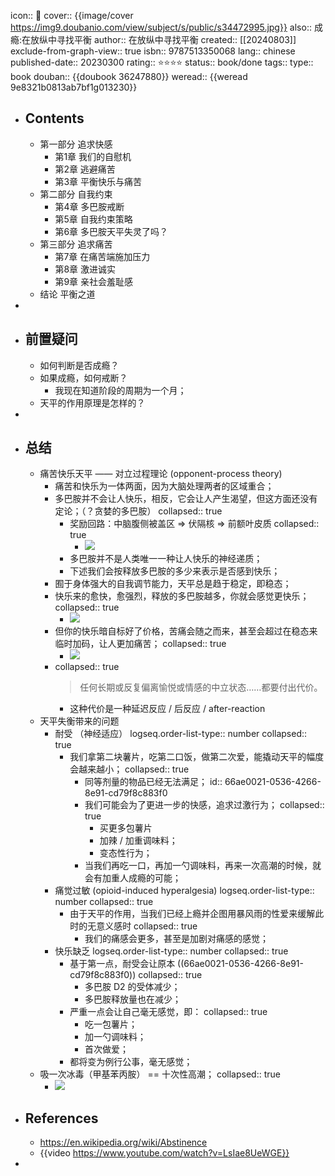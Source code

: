icon:: 📖
cover:: {{image/cover https://img9.doubanio.com/view/subject/s/public/s34472995.jpg}}
also:: 成瘾:在放纵中寻找平衡
author:: 在放纵中寻找平衡
created:: [[20240803]]
exclude-from-graph-view:: true
isbn:: 9787513350068
lang:: chinese
published-date:: 20230300
rating:: ⭐⭐⭐⭐
status:: book/done
tags:: 
type:: book
douban:: {{doubook 36247880}}
weread:: {{weread 9e8321b0813ab7bf1g013230}}

- ## Contents
  - 第一部分 追求快感
    - 第1章 我们的自慰机
    - 第2章 逃避痛苦
    - 第3章 平衡快乐与痛苦
  - 第二部分 自我约束
    - 第4章 多巴胺戒断
    - 第5章 自我约束策略
    - 第6章 多巴胺天平失灵了吗？
  - 第三部分 追求痛苦
    - 第7章 在痛苦端施加压力
    - 第8章 激进诚实
    - 第9章 亲社会羞耻感
  - 结论 平衡之道
-
- ## 前置疑问
  - 如何判断是否成瘾？
  - 如果成瘾，如何戒断？
    - 我现在知道阶段的周期为一个月；
  - 天平的作用原理是怎样的？
-
- ## 总结
  - 痛苦快乐天平 —— 对立过程理论 (opponent-process theory)
    - 痛苦和快乐为一体两面，因为大脑处理两者的区域重合；
    - 多巴胺并不会让人快乐，相反，它会让人产生渴望，但这方面还没有定论；（？贪婪的多巴胺）
      collapsed:: true
      - 奖励回路：中脑腹侧被盖区 => 伏隔核 => 前额叶皮质
        collapsed:: true
        - ![](https://raw.githack.com/bGZo/assets/dev/2024/cutq_68_5313_m.jpg)
      - 多巴胺并不是人类唯一一种让人快乐的神经递质；
      - 下述我们会按释放多巴胺的多少来表示是否感到快乐；
    - 囿于身体强大的自我调节能力，天平总是趋于稳定，即稳态；
    - 快乐来的愈快，愈强烈，释放的多巴胺越多，你就会感觉更快乐；
      collapsed:: true
      - ![](https://raw.githack.com/bGZo/assets/dev/2024/cutq_70_18340_l.jpg)
    - 但你的快乐暗自标好了价格，苦痛会随之而来，甚至会超过在稳态来临时加码，让人更加痛苦；
      collapsed:: true
      - ![](https://raw.githack.com/bGZo/assets/dev/2024/cutq_71_26747_l.jpg)
    - collapsed:: true
      > 任何长期或反复偏离愉悦或情感的中立状态……都要付出代价。​
      - 这种代价是一种延迟反应 / 后反应 / after-reaction
  - 天平失衡带来的问题
    - 耐受 （神经适应）
      logseq.order-list-type:: number
      collapsed:: true
      - 我们拿第二块薯片，吃第二口饭，做第二次爱，能撬动天平的幅度会越来越小；
        collapsed:: true
        - 同等剂量的物品已经无法满足；
          id:: 66ae0021-0536-4266-8e91-cd79f8c883f0
        - 我们可能会为了更进一步的快感，追求过激行为；
          collapsed:: true
          - 买更多包薯片
          - 加辣 / 加重调味料；
          - 变态性行为；
        - 当我们再吃一口，再加一勺调味料，再来一次高潮的时候，就会有加重人成瘾的可能；
    - 痛觉过敏 (opioid-induced hyperalgesia)
      logseq.order-list-type:: number
      collapsed:: true
      - 由于天平的作用，当我们已经上瘾并企图用暴风雨的性爱来缓解此时的无意义感时
        collapsed:: true
        - 我们的痛感会更多，甚至是加剧对痛感的感觉；
    - 快乐缺乏
      logseq.order-list-type:: number
      collapsed:: true
      - 基于第一点，耐受会让原本 ((66ae0021-0536-4266-8e91-cd79f8c883f0))
        collapsed:: true
        - 多巴胺 D2 的受体减少；
        - 多巴胺释放量也在减少；
      - 严重一点会让自己毫无感觉，即：
        collapsed:: true
        - 吃一包薯片；
        - 加一勺调味料；
        - 首次做爱；
      - 都将变为例行公事，毫无感觉；
  - 吸一次冰毒（甲基苯丙胺） == 十次性高潮；
    collapsed:: true
    - ![](https://raw.githack.com/bGZo/assets/dev/2024/cutq_69_12459_l.jpg)
- ## References
  - https://en.wikipedia.org/wiki/Abstinence
  - {{video https://www.youtube.com/watch?v=LsIae8UeWGE}}
-